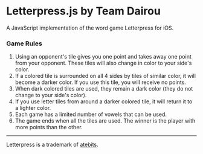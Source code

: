 Letterpress.js by Team Dairou
=============================
A JavaScript implementation of the word game Letterpress for iOS.

### Game Rules

1. Using an opponent's tile gives you one point and takes away one point from your opponent. These tiles will also change in color to your side's color.
2. If a colored tile is surrounded on all 4 sides by tiles of similar color, it will become a darker color. If you use this tile, you will receive no points.
3. When dark colored tiles are used, they remain a dark color (they do not change to your side's color).
4. If you use letter tiles from around a darker colored tile, it will return it to a lighter color.
5. Each game has a limited number of vowels that can be used.
6. The game ends when all the tiles are used. The winner is the player with more points than the other.

---
Letterpress is a trademark of [atebits](http://www.atebits.com/letterpress/).
